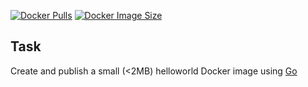 [![Docker Pulls](https://img.shields.io/docker/pulls/ferrgo/fc-docker-shouter)](https://hub.docker.com/repository/docker/ferrgo/fc-docker-shouter)
[![Docker Image Size](https://img.shields.io/docker/image-size/ferrgo/fc-docker-shouter)](https://hub.docker.com/r/ferrgo/fc-docker-shouter)

## Task

Create and publish a small (<2MB) helloworld Docker image using [Go](https://golang.google.cn/)
